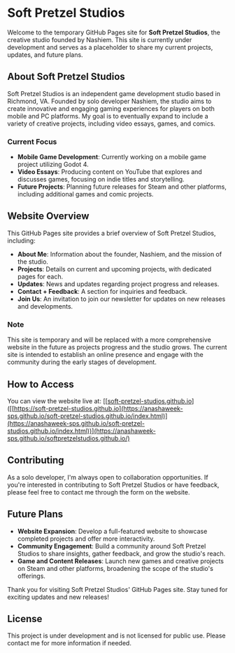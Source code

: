 # Soft Pretzel Studios

Welcome to the temporary GitHub Pages site for **Soft Pretzel Studios**, the creative studio founded by Nashiem. This site is currently under development and serves as a placeholder to share my current projects, updates, and future plans.

## About Soft Pretzel Studios

Soft Pretzel Studios is an independent game development studio based in Richmond, VA. Founded by solo developer Nashiem, the studio aims to create innovative and engaging gaming experiences for players on both mobile and PC platforms. My goal is to eventually expand to include a variety of creative projects, including video essays, games, and comics.

### Current Focus

- **Mobile Game Development**: Currently working on a mobile game project utilizing Godot 4.
- **Video Essays**: Producing content on YouTube that explores and discusses games, focusing on indie titles and storytelling.
- **Future Projects**: Planning future releases for Steam and other platforms, including additional games and comic projects.

## Website Overview

This GitHub Pages site provides a brief overview of Soft Pretzel Studios, including:

- **About Me**: Information about the founder, Nashiem, and the mission of the studio.
- **Projects**: Details on current and upcoming projects, with dedicated pages for each.
- **Updates**: News and updates regarding project progress and releases.
- **Contact + Feedback**: A section for inquiries and feedback.
- **Join Us**: An invitation to join our newsletter for updates on new releases and developments.

### Note

This site is temporary and will be replaced with a more comprehensive website in the future as projects progress and the studio grows. The current site is intended to establish an online presence and engage with the community during the early stages of development.

## How to Access

You can view the website live at: [[[soft-pretzel-studios.github.io](https://anashaweek-sps.github.io/soft-pretzel-studios.github.io/index.html)]([[https://soft-pretzel-studios.github.io](https://anashaweek-sps.github.io/soft-pretzel-studios.github.io/index.html)](https://anashaweek-sps.github.io/soft-pretzel-studios.github.io/index.html))](https://anashaweek-sps.github.io/softpretzelstudios.github.io/)

## Contributing

As a solo developer, I'm always open to collaboration opportunities. If you're interested in contributing to Soft Pretzel Studios or have feedback, please feel free to contact me through the form on the website.

## Future Plans

- **Website Expansion**: Develop a full-featured website to showcase completed projects and offer more interactivity.
- **Community Engagement**: Build a community around Soft Pretzel Studios to share insights, gather feedback, and grow the studio's reach.
- **Game and Content Releases**: Launch new games and creative projects on Steam and other platforms, broadening the scope of the studio's offerings.

Thank you for visiting Soft Pretzel Studios' GitHub Pages site. Stay tuned for exciting updates and new releases!

## License

This project is under development and is not licensed for public use. Please contact me for more information if needed.

